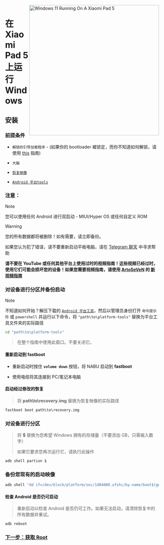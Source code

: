 <img align="right" src="https://raw.githubusercontent.com/erdilS/Port-Windows-11-Xiaomi-Pad-5/main/nabu.png" width="425" alt="Windows 11 Running On A Xiaomi Pad 5">

# 在 Xiaomi Pad 5 上运行 Windows

## 安装

### 前提条件
- ```解锁的引导加载程序``` - (如果你的 bootloader 被锁定，而你不知道如何解锁，请使用 [this](unlock-bootloader.md) 指南)

- ```大脑```

- [```恢复映像```](https://github.com/erdilS/Port-Windows-11-Xiaomi-Pad-5/releases/download/1.0/recovery.img)

- [```Android 平台tools```](https://developer.android.com/studio/releases/platform-tools)

### 注意：
>[!NOTE]
> 您可以使用任何 Android 进行双启动 - MIUI/Hyper OS 或任何自定义 ROM

> [!Warning]
> 您的所有数据都将被删除！如有需要，请立即备份。
>
> 如果您认为犯了错误，请不要重新启动平板电脑，请在 [Telegram 聊天](https://t.me/nabuwoa) 中寻求帮助
>
> **请不要在 YouTube 或任何其他平台上使用过时的视频指南！这些视频已经过时，使用它们可能会损坏您的设备！如果您需要视频指南，请使用 [ArtoSeVeN](https://www.youtube.com/channel/UCYjwfxlYlJ7Nnzv01oszQvA) 的 [新视频指南](https://youtu.be/BbgTbTGbXYg)**

### 对设备进行分区并备份启动
> [!NOTE]
> 不知道如何开始？解压下载的 [```Android 平台工具```](https://developer.android.com/studio/releases/platform-tools)，然后以管理员身份打开 ```命令提示符``` 或 ``powershell`` 并运行以下命令，将 `"path\to\platform-tools"` 替换为平台工具文件夹的实际路径
```cmd
cd "path\to\platform-tools"
```
> 在整个指南中使用此窗口。不要关闭它。

#### 重新启动到 **fastboot**
- 重新启动时按住 **`volume down`** 按钮，将 NABU 启动到 **fastboot**

- 使用电缆将其连接到 PC/笔记本电脑

#### 启动经过修改的恢复
> 将 **path\to\recovery.img** 替换为恢复映像的实际路径
```cmd
fastboot boot path\to\recovery.img
```

### 对设备进行分区
> 将 **$** 替换为您希望 Windows 拥有的存储量（不要添加 GB，只需输入数字）
>
> 如果它要求您再次运行它，请执行此操作
```sh
adb shell partion $
```

### 备份您现有的启动映像
```cmd
adb shell "dd if=/dev/block/platform/soc/1d84000.ufshc/by-name/boot$(getprop ro.boot.slot_suffix) of=/tmp/normal_boot.img" && adb pull /tmp/normal_boot.img
```

#### 检查 Android 是否仍可启动
> 重新启动以检查 Android 是否仍可工作。如果无法启动，请清除恢复中的所有数据并重试。

```cmd
adb reboot
```

### [下一步：获取 Root](/guide/English/2-rootguide-en.md)
